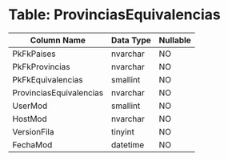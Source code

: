 # Table: ProvinciasEquivalencias

| Column Name | Data Type | Nullable |
|-------------|-----------|----------|
| PkFkPaises | nvarchar | NO |
| PkFkProvincias | nvarchar | NO |
| PkFkEquivalencias | smallint | NO |
| ProvinciasEquivalencias | nvarchar | NO |
| UserMod | smallint | NO |
| HostMod | nvarchar | NO |
| VersionFila | tinyint | NO |
| FechaMod | datetime | NO |
